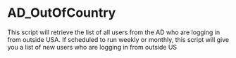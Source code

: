 # AD_OutOfCountry
This script will retrieve the list of all users from the AD who are logging in from outside USA. If scheduled to run weekly or monthly, this script will give you a list of new users who are logging in from outside US
